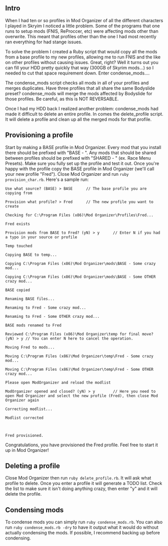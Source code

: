 ## Intro ##
When I had ten or so profiles in Mod Organizer of all the different characters
I played in Skryim I noticed a little problem. Some of the programs that one
runs to setup mods (FNIS, ReProccer, etc) were affecting mods other than
overwrite. This meant that profiles other than the one I had most recently ran
everything for had stange issues.

To solve the problem I created a Ruby script that would copy all the mods from a
base profile to my new profiles, allowing me to run FNIS and the like on other
profiles without causing issues. Great, right? Well it turns out you can fill
your HDD pretty quickly that way (300GB of Skyrim mods...) so I needed to cut
that space requirement down. Enter condense_mods....

The condense_mods script checks all mods in all of your profiles and merges
duplicates. Have three profiles that all share the same Bodyslide preset?
condense_mods will merge the mods affected by Bodyslide for those profiles. Be
careful, as this is NOT REVERSABLE.

Once I had my HDD back I realized another problem: condense_mods had made it
difficult to delete an entire profile. In comes the delete_profile script. It
will delete a profile and clean up all the merged mods for that profile.

## Provisioning a profile ##
Start by making a BASE profile in Mod Organizer. Every mod that you install
there should be prefixed with "BASE - ". Any mods that should be shared between
profiles should be prefixed with "SHARED - " (ex. Race Menu Presets). Make sure
you fully set up the profile and test it out. Once you're happy with the profile
copy the BASE profile in Mod Organizer (we'll call your new profile "Fred").
Close Mod Organizer and run `ruby provision_char.rb`. Here's a sample run:

```
Use what source? (BASE) > BASE		// The base profile you are copying from

Provision what profile? > Fred		// The new profile you want to create

Checking for C:\Program Files (x86)\Mod Organizer\Profiles\Fred...

Fred exists

Provision mods from BASE to Fred? (yN) > y		// Enter N if you had a typo in your source or profile

Temp touched

Copying BASE to temp...

Copying C:\Program Files (x86)\Mod Organizer\mods\BASE - Some crazy mod...

Copying C:\Program Files (x86)\Mod Organizer\mods\BASE - Some OTHER crazy mod...

BASE copied

Renaming BASE files...

Renaming to Fred - Some crazy mod...

Renaming to Fred - Some OTHER crazy mod...

BASE mods renamed to Fred

Reviewed C:\Program Files (x86)\Mod Organizer\temp for final move? (yN) > y // You can enter N here to cancel the operation.

Moving Fred to mods...

Moving C:\Program Files (x86)\Mod Organizer\temp\Fred - Some crazy mod...

Moving C:\Program Files (x86)\Mod Organizer\temp\Fred - Some OTHER crazy mod...

Please open ModOrganizer and reload the modlist

ModOrganizer opened and closed? (yN) > y		// Here you need to open Mod Organizer and select the new profile (Fred), then close Mod Organizer again

Correcting modlist...

Modlist corrected



Fred provisioned.
```

Congratulations, you have provisioned the Fred profile. Feel free to start it up
in Mod Organizer!

## Deleting a profile ##
Close Mod Organizer then run `ruby delete_profile.rb`. It will ask what profile
to delete. Once you enter a profile it will generate a TODO list. Check the list
to make sure it isn't doing anything crazy, then enter "y" and it will delete
the profile.

## Condensing mods ##
To condense mods you can simply run `ruby condense_mods.rb`. You can also run
`ruby condense_mods.rb -dry` to have it output what it would do without actually
condensing the mods. If possible, I recommend backing up before condensing.

